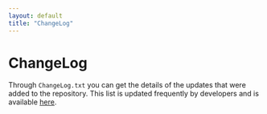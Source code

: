 ```yaml
---
layout: default
title: "ChangeLog"
---
```


# ChangeLog

Through `ChangeLog.txt` you can get the details of the updates that were added
to the repository. This list is updated frequently by developers and is
available
[here](https://raw.githubusercontent.com/harbour/core/master/ChangeLog.txt).
